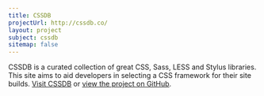 ```yaml
---
title: CSSDB
projectUrl: http://cssdb.co/
layout: project
subject: cssdb
sitemap: false
---
```


<p class="cramp">
    CSSDB is a curated collection of great CSS, Sass, LESS and Stylus libraries. This site aims to aid developers in selecting a CSS framework for their site builds. <a href="{{ page.projectUrl }}">Visit CSSDB</a> or <a href="https://github.com/rowanmanning/cssdb">view the project on GitHub</a>.
</p>
